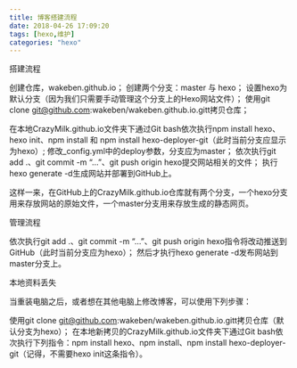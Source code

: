 ```yaml
---
title: 博客搭建流程
date: 2018-04-26 17:09:20
tags: [hexo,维护]
categories: "hexo"
---
```

搭建流程

创建仓库，wakeben.github.io；
创建两个分支：master 与 hexo；
设置hexo为默认分支（因为我们只需要手动管理这个分支上的Hexo网站文件）；
使用git clone git@github.com:wakeben/wakeben.github.io.gitt拷贝仓库；
<!--more-->
在本地CrazyMilk.github.io文件夹下通过Git bash依次执行npm install hexo、hexo init、npm install 和 npm install hexo-deployer-git（此时当前分支应显示为hexo）;
修改_config.yml中的deploy参数，分支应为master；
依次执行git add .、git commit -m “…”、git push origin hexo提交网站相关的文件；
执行hexo generate -d生成网站并部署到GitHub上。

这样一来，在GitHub上的CrazyMilk.github.io仓库就有两个分支，一个hexo分支用来存放网站的原始文件，一个master分支用来存放生成的静态网页。

管理流程


依次执行git add .、git commit -m “…”、git push origin hexo指令将改动推送到GitHub（此时当前分支应为hexo）；
然后才执行hexo generate -d发布网站到master分支上。

本地资料丢失

当重装电脑之后，或者想在其他电脑上修改博客，可以使用下列步骤：

使用git clone git@github.com:wakeben/wakeben.github.io.gitt拷贝仓库（默认分支为hexo）；
在本地新拷贝的CrazyMilk.github.io文件夹下通过Git bash依次执行下列指令：npm install hexo、npm install、npm install hexo-deployer-git（记得，不需要hexo init这条指令）。
